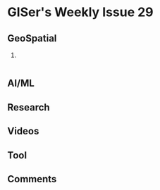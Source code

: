 # GISer's Weekly Issue 29

## GeoSpatial

1. []()

![]()

## AI/ML

## Research

## Videos

## Tool

## Comments
